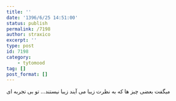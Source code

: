 ```yaml
---
title: ''
date: '1396/6/25 14:51:00'
status: publish
permalink: /7198
author: straxico
excerpt: ''
type: post
id: 7198
category:
    - tytomood
tag: []
post_format: []
---
```

میگفت بعضی چیز ها که به نظرت زیبا می آیند زیبا نیستند… تو بی تجربه ای